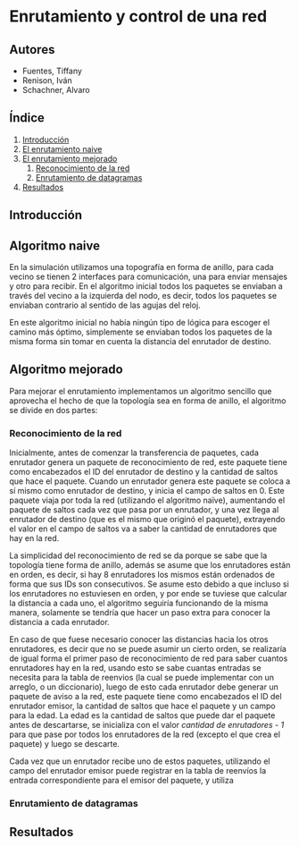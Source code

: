 # Enrutamiento y control de una red

## Autores

- Fuentes, Tiffany
- Renison, Iván
- Schachner, Alvaro

## Índice

1. [Introducción](#introducción)
1. [El enrutamiento naive](#el-enrutamiento-naive)
1. [El enrutamiento mejorado](#el-enrutamiento-mejorado)
    1. [Reconocimiento de la red](#reconocimiento-de-la-red)
    1. [Enrutamiento de datagramas](#enrutamiento-de-datagramas)
1. [Resultados](#resultados)

## Introducción

## Algoritmo naive

En la simulación utilizamos una topografía en forma de anillo, para cada vecino se tienen 2 interfaces para comunicación, una para enviar mensajes y otro para recibir. En el algoritmo inicial todos los paquetes se enviaban a través del vecino a la izquierda del nodo, es decir, todos los paquetes se enviaban contrario al sentido de las agujas del reloj. 

En este algoritmo inicial no había ningún tipo de lógica para escoger el camino más óptimo, simplemente se enviaban todos los paquetes de la misma forma sin tomar en cuenta la distancia del enrutador de destino.

## Algoritmo mejorado

Para mejorar el enrutamiento implementamos un algoritmo sencillo que aprovecha el hecho de que la topología sea en forma de anillo, el algoritmo se divide en dos partes:

### Reconocimiento de la red

Inicialmente, antes de comenzar la transferencia de paquetes, cada enrutador genera un paquete de reconocimiento de red, este paquete tiene como encabezados el ID del enrutador de destino y la cantidad de saltos que hace el paquete. Cuando un enrutador genera este paquete se coloca a sí mismo como enrutador de destino, y inicia el campo de saltos en 0. Este paquete viaja por toda la red (utilizando el algoritmo naïve), aumentando el paquete de saltos cada vez que pasa por un enrutador, y una vez llega al enrutador de destino (que es el mismo que originó el paquete), extrayendo el valor en el campo de saltos va a saber la cantidad de enrutadores que hay en la red.

La simplicidad del reconocimiento de red se da porque se sabe que la topología tiene forma de anillo, además se asume que los enrutadores están en orden, es decir, si hay 8 enrutadores los mismos están ordenados de forma que sus IDs son consecutivos. Se asume esto debido a que incluso si los enrutadores no estuviesen en orden, y por ende se tuviese que calcular la distancia a cada uno, el algoritmo seguiría funcionando de la misma manera, solamente se tendría que hacer un paso extra para conocer la distancia a cada enrutador.

En caso de que fuese necesario conocer las distancias hacia los otros enrutadores, es decir que no se puede asumir un cierto orden, se realizaría de igual forma el primer paso de reconocimiento de red para saber cuantos enrutadores hay en la red, usando esto se sabe cuantas entradas se necesita para la tabla de reenvios (la cual se puede implementar con un arreglo, o un diccionario), luego de esto cada enrutador debe generar un paquete de aviso a la red, este paquete tiene como encabezados el ID del enrutador emisor, la cantidad de saltos que hace el paquete y un campo para la edad. La edad es la cantidad de saltos que puede dar el paquete antes de descartarse, se inicializa con el valor _cantidad de enrutadores - 1_ para que pase por todos los enrutadores de la red (excepto el que crea el paquete) y luego se descarte.

Cada vez que un enrutador recibe uno de estos paquetes, utilizando el campo del enrutador emisor puede registrar en la tabla de reenvíos la entrada correspondiente para el emisor del paquete, y utiliza

### Enrutamiento de datagramas

## Resultados
